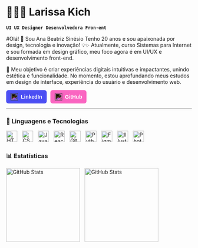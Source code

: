 # 👩🏻‍💻 Larissa Kich

**`UI UX Designer Desenvolvedora Fron-ent`**

#Olá! 👋 Sou Ana Beatriz Sinésio
Tenho 20 anos e sou apaixonada por design, tecnologia e inovação! 💡✨ Atualmente, curso Sistemas para Internet e sou formada em design gráfico, meu foco agora é  em UI/UX e desenvolvimento front-end.

🚀 Meu objetivo é criar experiências digitais intuitivas e impactantes, unindo estética e funcionalidade. No momento, estou aprofundando meus estudos em design de interface, experiência do usuário e desenvolvimento web.

<p style="display: flex; gap: 10px; align-items: center;">
    <a href="https://www.linkedin.com/in/biasinesio/" 
       title="Me siga no LinkedIn" 
       style="display: flex; align-items: center; background-color:rgb(75, 78, 243); color: white; padding: 8px 12px; border-radius: 6px; text-decoration: none; font-family: Arial, sans-serif; font-size: 14px; font-weight: bold;">
        <img src="https://cdn.jsdelivr.net/npm/simple-icons@v9/icons/linkedin.svg" 
             width="20" height="20" 
             alt="LinkedIn" 
             style="filter: invert(1); margin-right: 8px;">
        LinkedIn
    </a>
    <a href="https://github.com/biasinesio" 
       title="Me siga no GitHub" 
       style="display: flex; align-items: center; background-color:hsl(323, 93.70%, 68.80%); color: white; padding: 8px 12px; border-radius: 6px; text-decoration: none; font-family: Arial, sans-serif; font-size: 14px; font-weight: bold;">
        <img src="https://cdn.jsdelivr.net/npm/simple-icons@v9/icons/github.svg" 
             width="20" height="20" 
             alt="GitHub" 
             style="filter: invert(1); margin-right: 8px;">
        GitHub
    </a>
</p>

---

### 🤖 Linguagens e Tecnologias

<img 
    align="left" 
    alt="HTML"
    title="HTML" 
    width="30px" 
    style="padding-right: 10px;" 
    src="https://cdn.jsdelivr.net/gh/devicons/devicon@latest/icons/html5/html5-original.svg" 
/>
<img 
    align="left" 
    alt="CSS" 
    title="CSS"
    width="30px" 
    style="padding-right: 10px;" 
    src="https://cdn.jsdelivr.net/gh/devicons/devicon@latest/icons/css3/css3-original.svg" 
/>
<img 
    align="left" 
    alt="JavaScript" 
    title="JavaScript"
    width="30px" 
    style="padding-right: 10px;" 
    src="https://cdn.jsdelivr.net/gh/devicons/devicon@latest/icons/javascript/javascript-original.svg" 
/>
<img 
    align="left" 
    alt="React"
    title="React" 
    width="30px" 
    style="padding-right: 10px;" 
    src="https://cdn.jsdelivr.net/gh/devicons/devicon@latest/icons/react/react-original.svg" 
/>
<img 
    align="left" 
    alt="Git" 
    title="Git"
    width="30px" 
    style="padding-right: 10px;" 
    src="https://cdn.jsdelivr.net/gh/devicons/devicon@latest/icons/git/git-original.svg" 
/>
<img 
    align="left" 
    alt="Python" 
    title="Python"
    width="30px" 
    style="padding-right: 10px;" 
    src="https://cdn.jsdelivr.net/gh/devicons/devicon@latest/icons/python/python-original.svg" 
/>
<img 
    align="left" 
    alt="Figma" 
    title="Figma"
    width="30px" 
    style="padding-right: 10px;" 
    src="https://cdn.jsdelivr.net/gh/devicons/devicon@latest/icons/figma/figma-original.svg" 
/>
<img 
    align="left" 
    alt="Illustrator" 
    title="Illustrator"
    width="30px" 
    style="padding-right: 10px;" 
    src="https://cdn.jsdelivr.net/gh/devicons/devicon@latest/icons/illustrator/illustrator-plain.svg" 
/>
<img 
    align="left" 
    alt="Photoshop" 
    title="Photoshop"
    width="30px" 
    style="padding-right: 10px;" 
    src="https://cdn.jsdelivr.net/gh/devicons/devicon@latest/icons/photoshop/photoshop-original.svg" 
/>
<br/>
<br/>

### 📊 Estatísticas

<p>
  <img 
    align="left" 
    alt="GitHub Stats" 
    height="200" 
    style="padding-right: 10px;" 
    src="https://github-readme-stats.vercel.app/api?username=biasinesio&show_icons=true&theme=tokyonight&include_all_commits=true&locale=pt-br" 
  />

<img 
      align="left" 
      alt="GitHub Stats" 
      height="200" 
      src="https://github-readme-stats.vercel.app/api/top-langs/?username=biasinesio&theme=tokyonight&layout=compact&custom_title=Tecnologias&langs_count=9" 
  />

</p>
